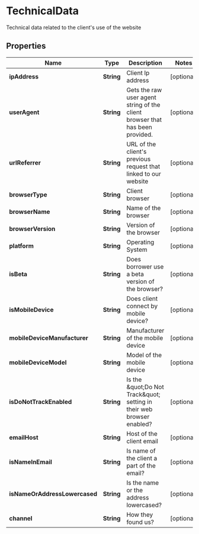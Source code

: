 

# TechnicalData

Technical data related to the client's use of the website

## Properties

| Name | Type | Description | Notes |
|------------ | ------------- | ------------- | -------------|
|**ipAddress** | **String** | Client Ip address |  [optional] |
|**userAgent** | **String** | Gets the raw user agent string of the client browser that has been provided. |  [optional] |
|**urlReferrer** | **String** | URL of the client&#39;s previous request that linked to our website |  [optional] |
|**browserType** | **String** | Client browser |  [optional] |
|**browserName** | **String** | Name of the browser |  [optional] |
|**browserVersion** | **String** | Version of the browser |  [optional] |
|**platform** | **String** | Operating System |  [optional] |
|**isBeta** | **String** | Does borrower use a beta version of the browser? |  [optional] |
|**isMobileDevice** | **String** | Does client connect by mobile device? |  [optional] |
|**mobileDeviceManufacturer** | **String** | Manufacturer of the mobile device |  [optional] |
|**mobileDeviceModel** | **String** | Model of the mobile device |  [optional] |
|**isDoNotTrackEnabled** | **String** | Is the \&quot;Do Not Track\&quot; setting in their web browser enabled? |  [optional] |
|**emailHost** | **String** | Host of the client email |  [optional] |
|**isNameInEmail** | **String** | Is name of the client a part of the email? |  [optional] |
|**isNameOrAddressLowercased** | **String** | Is the name or the address lowercased? |  [optional] |
|**channel** | **String** | How they found us? |  [optional] |




